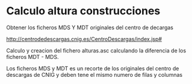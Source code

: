 # Calculo altura  construcciones

Obtener los ficheros MDS Y MDT originales del centro de decargas

http://centrodedescargas.cnig.es/CentroDescargas/index.jsp#


Calculo y creacion del fichero alturas.asc calculando la diferencia de los ficheros MDT - MDS.

Los ficheros MDS y MDT es un recorte de los originales del centro de descargas de CNIG y deben tene el mismo numero de filas y columnas

